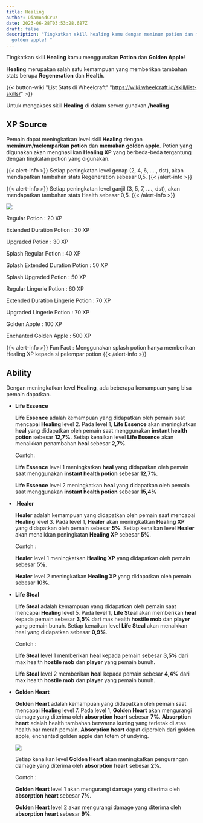 ```yaml
---
title: Healing
author: DiamondCruz
date: 2023-06-28T03:53:28.687Z
draft: false
description: "Tingkatkan skill healing kamu dengan meminum potion dan memakan
  golden apple! "
---
```

Tingkatkan skill **Healing** kamu menggunakan **Potion** dan **Golden Apple**!

**Healing** merupakan salah satu kemampuan yang memberikan tambahan stats berupa **Regeneration** dan **Health**. 

{{< button-wiki "List Stats di Wheelcraft" "https://wiki.wheelcraft.id/skill/list-skills/" >}} 

Untuk mengakses skill **Healing** di dalam server gunakan **/healing**

## XP Source

Pemain dapat meningkatkan level skill **Healing** dengan **meminum/melemparkan potion** dan **memakan golden apple**. Potion yang digunakan akan menghasilkan **Healing XP** yang berbeda-beda tergantung dengan tingkatan potion yang digunakan.

{{< alert-info >}} Setiap peningkatan level genap (2, 4, 6, ...., dst), akan mendapatkan tambahan stats Regeneration sebesar 0,5. {{< /alert-info >}}

{{< alert-info >}} Setiap peningkatan level ganjil (3, 5, 7, ...., dst), akan mendapatkan tambahan stats Health sebesar 0,5. {{< /alert-info >}}

![](/img/uploads/xphealing.png)

Regular Potion : 20 XP[](https://wiki.wheelcraft.id/skill/list-skills/)

Extended Duration Potion : 30 XP

Upgraded Potion : 30 XP

Splash Regular Potion : 40 XP

Splash Extended Duration Potion : 50 XP

Splash Upgraded Potion : 50 XP

Regular Lingerie Potion : 60 XP

Extended Duration Lingerie Potion : 70 XP

Upgraded Lingerie Potion : 70 XP

Golden Apple : 100 XP

Enchanted Golden Apple : 500 XP

{{< alert-info >}} Fun Fact : Menggunakan splash potion hanya memberikan Healing XP kepada si pelempar potion {{< /alert-info >}}

## Ability

Dengan meningkatkan level **Healing**, ada beberapa kemampuan yang bisa pemain dapatkan.

* **Life Essence**

  **Life Essence** adalah kemampuan yang didapatkan oleh pemain saat mencapai **Healing** level 2. Pada level 1, **Life Essence** akan meningkatkan **heal** yang didapatkan oleh pemain saat menggunakan **instant health potion** sebesar **12,7%**. Setiap kenaikan level **Life Essence** akan menaikkan penambahan **heal** sebesar **2,7%**.

  Contoh:

  **Life Essence** level 1 meningkatkan **heal** yang didapatkan oleh pemain saat menggunakan **instant health potion** sebesar **12,7%**.

  **Life Essence** level 2 meningkatkan **heal** yang didapatkan oleh pemain saat menggunakan **instant health potion** sebesar **15,4%**
* .**Healer**

  **Healer** adalah kemampuan yang didapatkan oleh pemain saat mencapai **Healing** level 3. Pada level 1, **Healer** akan meningkatkan **Healing XP** yang didapatkan oleh pemain sebesar **5%**. Setiap kenaikan level **Healer** akan menaikkan peningkatan **Healing XP** sebesar **5%**.

  Contoh :

  **Healer** level 1 meningkatkan **Healing XP** yang didapatkan oleh pemain sebesar **5%**.

  **Healer** level 2 meningkatkan **Healing XP** yang didapatkan oleh pemain sebesar **10%**.
* **Life Steal**

  **Life Steal** adalah kemampuan yang didapatkan oleh pemain saat mencapai **Healing** level 5. Pada level 1, **Life Steal** akan memberikan **heal** kepada pemain sebesar **3,5%** dari max health **hostile mob** dan **player** yang pemain bunuh. Setiap kenaikan level **Life Steal** akan menaikkan heal yang didapatkan sebesar **0,9%**.

  Contoh :

  **Life Steal** level 1 memberikan **heal** kepada pemain sebesar **3,5%** dari max health **hostile mob** dan **player** yang pemain bunuh.

  **Life Steal** level 2 memberikan **heal** kepada pemain sebesar **4,4%** dari max health **hostile mob** dan **player** yang pemain bunuh.
* **Golden Heart**

  **Golden Heart** adalah kemampuan yang didapatkan oleh pemain saat mencapai **Healing** level 7. Pada level 1, **Golden Heart** akan mengurangi damage yang diterima oleh **absorption heart** sebesar **7%**. **Absorption heart** adalah health tambahan berwarna kuning yang terletak di atas health bar merah pemain. **Absorption heart** dapat diperoleh dari golden apple, enchanted golden apple dan totem of undying.

  ![](/img/uploads/absorptionhearts.png)

  Setiap kenaikan level **Golden Heart** akan meningkatkan pengurangan damage yang diterima oleh **absorption** **heart** sebesar **2%**.

  Contoh :

  **Golden Heart** level 1 akan mengurangi damage yang diterima oleh **absorption heart** sebesar **7%**.

  **Golden Heart** level 2 akan mengurangi damage yang diterima oleh **absorption heart** sebesar **9%**.